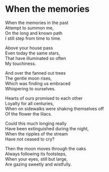 # When the memories

When the memories in the past\
Attempt to summon me,\
On the long and known path\
I still step from time to time.

Above your house pass\
Even today the same stars,\
That have illuminated so often\
My touchiness.

And over the fanned out trees\
The gentle moon rises,\
Which was finding us embraced\
Whispering to ourselves.

Hearts of ours promised to each other\
Loyalty for all centuries,\
When on sidewalks were shaking themselves off\
Of the flower the lilacs.

Could this much longing really\
Have been extinguished during the night,\
When the ripples of the stream\
Have not ceased to cry?

Then the moon moves through the oaks\
Always following its footsteps,\
When your eyes, still but large,\
Are gazing sweetly and wistfully.
